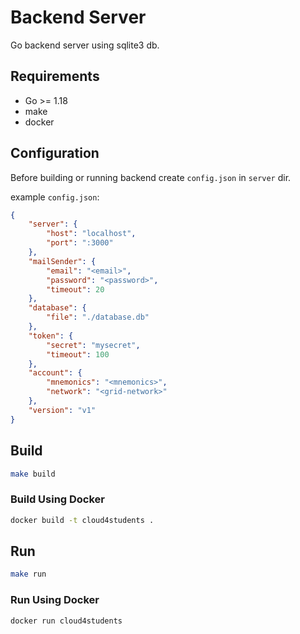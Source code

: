 # Backend Server

Go backend server using sqlite3 db.

## Requirements

- Go >= 1.18
- make
- docker

## Configuration

Before building or running backend create `config.json` in `server` dir.

example `config.json`:

```json
{
    "server": {
        "host": "localhost",
        "port": ":3000"
    },
    "mailSender": {
        "email": "<email>",
        "password": "<password>",
        "timeout": 20 
    },
    "database": {
        "file": "./database.db"
    },
    "token": {
        "secret": "mysecret",
        "timeout": 100
    },
    "account": {
        "mnemonics": "<mnemonics>",
        "network": "<grid-network>"
    },
    "version": "v1"
}
```

## Build

```bash
make build
```

### Build Using Docker

```bash
docker build -t cloud4students .
```

## Run

```bash
make run
```

### Run Using Docker

```bash
docker run cloud4students
```
